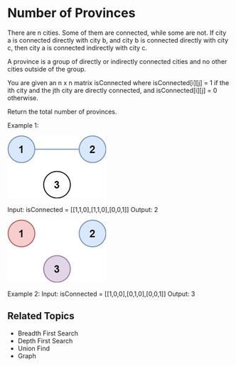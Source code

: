 # Number of Provinces

There are n cities. Some of them are connected, while some are not. If city a is connected directly with city b, and
city b is connected directly with city c, then city a is connected indirectly with city c.

A province is a group of directly or indirectly connected cities and no other cities outside of the group.

You are given an n x n matrix isConnected where isConnected[i][j] = 1 if the ith city and the jth city are directly
connected, and isConnected[i][j] = 0 otherwise.

Return the total number of provinces.

Example 1:

![example_one](no_of_provinces_1.jpg)

Input: isConnected = [[1,1,0],[1,1,0],[0,0,1]]
Output: 2

![example_two](no_of_provinces_2.jpg)

Example 2:
Input: isConnected = [[1,0,0],[0,1,0],[0,0,1]]
Output: 3

## Related Topics

- Breadth First Search
- Depth First Search
- Union Find
- Graph
